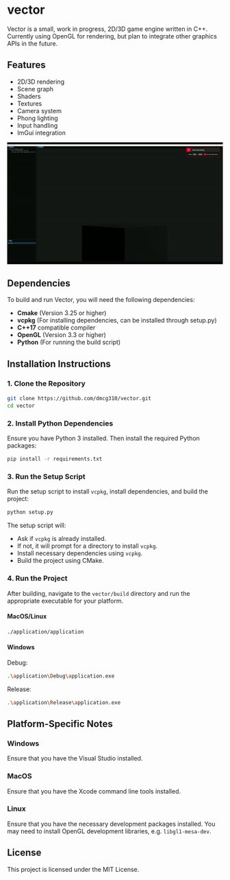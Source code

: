 # vector

Vector is a small, work in progress, 2D/3D game engine written in C++. Currently using OpenGL for rendering, but plan to integrate other graphics APIs in the future.

## Features

- 2D/3D rendering
- Scene graph
- Shaders
- Textures
- Camera system
- Phong lighting
- Input handling
- ImGui integration

![Phong lighting Demo](github-assets/vector-phong.gif)

## Dependencies

To build and run Vector, you will need the following dependencies:

- **Cmake** (Version 3.25 or higher)
- **vcpkg** (For installing dependencies, can be installed through setup.py)
- **C++17** compatible compiler
- **OpenGL** (Version 3.3 or higher)
- **Python** (For running the build script)

## Installation Instructions

### 1. Clone the Repository

```sh
git clone https://github.com/dmcg310/vector.git
cd vector
```

### 2. Install Python Dependencies

Ensure you have Python 3 installed. Then install the required Python packages:

```sh
pip install -r requirements.txt
```

### 3. Run the Setup Script

Run the setup script to install `vcpkg`, install dependencies, and build the project:

```sh
python setup.py
```

The setup script will:
- Ask if `vcpkg` is already installed.
- If not, it will prompt for a directory to install `vcpkg`.
- Install necessary dependencies using `vcpkg`.
- Build the project using CMake.

### 4. Run the Project

After building, navigate to the `vector/build` directory and run the appropriate executable for your platform.

#### MacOS/Linux

```sh
./application/application
```

#### Windows

Debug:

```sh
.\application\Debug\application.exe
```

Release:

```sh
.\application\Release\application.exe
```

## Platform-Specific Notes

### Windows

Ensure that you have the Visual Studio installed.

### MacOS

Ensure that you have the Xcode command line tools installed.

### Linux

Ensure that you have the necessary development packages installed.
You may need to install OpenGL development libraries, e.g. `libgl1-mesa-dev`.

## License

This project is licensed under the MIT License.